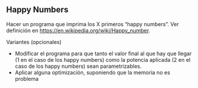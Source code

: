 ## Happy Numbers
Hacer un programa que imprima los X primeros “happy numbers”. Ver definición en https://en.wikipedia.org/wiki/Happy_number. 

Variantes (opcionales) 

- Modificar el programa para que tanto el valor final al que hay que llegar (1 en el caso de los happy numbers) como la potencia aplicada (2 en el caso de los happy numbers) sean parametrizables.
- Aplicar alguna optimización, suponiendo que la memoria no es problema 
